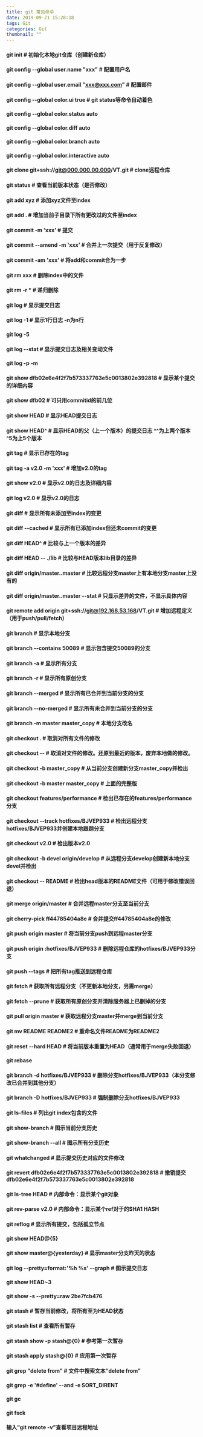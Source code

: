 ```yaml
---
title: git 常见命令
date: 2019-09-21 15:28:18
tags: Git
categories: Git
thumbnail: ""
---
```



#### git init                                                  # 初始化本地git仓库（创建新仓库）
#### git config --global user.name "xxx"                       # 配置用户名
#### git config --global user.email "xxx@xxx.com"              # 配置邮件
#### git config --global color.ui true                         # git status等命令自动着色
#### git config --global color.status auto
#### git config --global color.diff auto
#### git config --global color.branch auto
#### git config --global color.interactive auto
#### git clone git+ssh://git@000.000.00.000/VT.git             # clone远程仓库
#### git status                                                # 查看当前版本状态（是否修改）
#### git add xyz                                               # 添加xyz文件至index
#### git add .                                                 # 增加当前子目录下所有更改过的文件至index
#### git commit -m 'xxx'                                       # 提交
#### git commit --amend -m 'xxx'                               # 合并上一次提交（用于反复修改）
#### git commit -am 'xxx'                                      # 将add和commit合为一步
#### git rm xxx                                                # 删除index中的文件
#### git rm -r *                                               # 递归删除
#### git log                                                   # 显示提交日志
#### git log -1                                                # 显示1行日志 -n为n行
#### git log -5
#### git log --stat                                            # 显示提交日志及相关变动文件
#### git log -p -m
#### git show dfb02e6e4f2f7b573337763e5c0013802e392818         # 显示某个提交的详细内容
#### git show dfb02                                            # 可只用commitid的前几位
#### git show HEAD                                             # 显示HEAD提交日志
#### git show HEAD^                                            # 显示HEAD的父（上一个版本）的提交日志 ^^为上两个版本 ^5为上5个版本
#### git tag                                                   # 显示已存在的tag
#### git tag -a v2.0 -m 'xxx'                                  # 增加v2.0的tag
#### git show v2.0                                             # 显示v2.0的日志及详细内容
#### git log v2.0                                              # 显示v2.0的日志
#### git diff                                                  # 显示所有未添加至index的变更
#### git diff --cached                                         # 显示所有已添加index但还未commit的变更
#### git diff HEAD^                                            # 比较与上一个版本的差异
#### git diff HEAD -- ./lib                                    # 比较与HEAD版本lib目录的差异
#### git diff origin/master..master                            # 比较远程分支master上有本地分支master上没有的
#### git diff origin/master..master --stat                     # 只显示差异的文件，不显示具体内容
#### git remote add origin git+ssh://git@192.168.53.168/VT.git # 增加远程定义（用于push/pull/fetch）
#### git branch                                                # 显示本地分支
#### git branch --contains 50089                               # 显示包含提交50089的分支
#### git branch -a                                             # 显示所有分支
#### git branch -r                                             # 显示所有原创分支
#### git branch --merged                                       # 显示所有已合并到当前分支的分支
#### git branch --no-merged                                    # 显示所有未合并到当前分支的分支
#### git branch -m master master_copy                          # 本地分支改名
#### git checkout .		 	                          # 取消对所有文件的修改
#### git checkout -- <file>				 	  # 取消对文件的修改。还原到最近的版本，废弃本地做的修改。
#### git checkout -b master_copy                               # 从当前分支创建新分支master_copy并检出
#### git checkout -b master master_copy                        # 上面的完整版
#### git checkout features/performance                         # 检出已存在的features/performance分支
#### git checkout --track hotfixes/BJVEP933                    # 检出远程分支hotfixes/BJVEP933并创建本地跟踪分支
#### git checkout v2.0                                         # 检出版本v2.0
#### git checkout -b devel origin/develop                      # 从远程分支develop创建新本地分支devel并检出
#### git checkout -- README                                    # 检出head版本的README文件（可用于修改错误回退）
#### git merge origin/master                                   # 合并远程master分支至当前分支
#### git cherry-pick ff44785404a8e                             # 合并提交ff44785404a8e的修改
#### git push origin master                                    # 将当前分支push到远程master分支
#### git push origin :hotfixes/BJVEP933                        # 删除远程仓库的hotfixes/BJVEP933分支
#### git push --tags                                           # 把所有tag推送到远程仓库
#### git fetch                                                 # 获取所有远程分支（不更新本地分支，另需merge）
#### git fetch --prune                                         # 获取所有原创分支并清除服务器上已删掉的分支
#### git pull origin master                                    # 获取远程分支master并merge到当前分支
#### git mv README README2                                     # 重命名文件README为README2
#### git reset --hard HEAD                                     # 将当前版本重置为HEAD（通常用于merge失败回退）
#### git rebase
#### git branch -d hotfixes/BJVEP933                           # 删除分支hotfixes/BJVEP933（本分支修改已合并到其他分支）
#### git branch -D hotfixes/BJVEP933                           # 强制删除分支hotfixes/BJVEP933
#### git ls-files                                              # 列出git index包含的文件
#### git show-branch                                           # 图示当前分支历史
#### git show-branch --all                                     # 图示所有分支历史
#### git whatchanged                                           # 显示提交历史对应的文件修改
#### git revert dfb02e6e4f2f7b573337763e5c0013802e392818       # 撤销提交dfb02e6e4f2f7b573337763e5c0013802e392818
#### git ls-tree HEAD                                          # 内部命令：显示某个git对象
#### git rev-parse v2.0                                        # 内部命令：显示某个ref对于的SHA1 HASH
#### git reflog                                                # 显示所有提交，包括孤立节点
#### git show HEAD@{5}
#### git show master@{yesterday}                               # 显示master分支昨天的状态
#### git log --pretty=format:'%h %s' --graph                   # 图示提交日志
#### git show HEAD~3
#### git show -s --pretty=raw 2be7fcb476
#### git stash                                                 # 暂存当前修改，将所有至为HEAD状态
#### git stash list                                            # 查看所有暂存
#### git stash show -p stash@{0}                               # 参考第一次暂存
#### git stash apply stash@{0}                                 # 应用第一次暂存
#### git grep "delete from"                                    # 文件中搜索文本“delete from”
#### git grep -e '#define' --and -e SORT_DIRENT
#### git gc
#### git fsck
#### 输入“git remote -v”查看项目远程地址